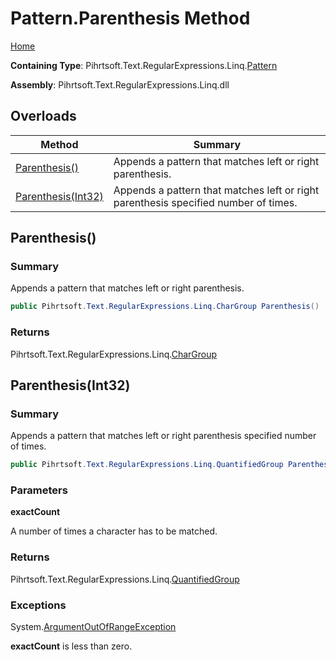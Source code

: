 # Pattern\.Parenthesis Method

[Home](../../../../../../README.md)

**Containing Type**: Pihrtsoft\.Text\.RegularExpressions\.Linq\.[Pattern](../README.md)

**Assembly**: Pihrtsoft\.Text\.RegularExpressions\.Linq\.dll

## Overloads

| Method | Summary |
| ------ | ------- |
| [Parenthesis()](#Pihrtsoft_Text_RegularExpressions_Linq_Pattern_Parenthesis) | Appends a pattern that matches left or right parenthesis\. |
| [Parenthesis(Int32)](#Pihrtsoft_Text_RegularExpressions_Linq_Pattern_Parenthesis_System_Int32_) | Appends a pattern that matches left or right parenthesis specified number of times\. |

## Parenthesis\(\) <a name="Pihrtsoft_Text_RegularExpressions_Linq_Pattern_Parenthesis"></a>

### Summary

Appends a pattern that matches left or right parenthesis\.

```csharp
public Pihrtsoft.Text.RegularExpressions.Linq.CharGroup Parenthesis()
```

### Returns

Pihrtsoft\.Text\.RegularExpressions\.Linq\.[CharGroup](../../CharGroup/README.md)

## Parenthesis\(Int32\) <a name="Pihrtsoft_Text_RegularExpressions_Linq_Pattern_Parenthesis_System_Int32_"></a>

### Summary

Appends a pattern that matches left or right parenthesis specified number of times\.

```csharp
public Pihrtsoft.Text.RegularExpressions.Linq.QuantifiedGroup Parenthesis(int exactCount)
```

### Parameters

**exactCount**

A number of times a character has to be matched\.

### Returns

Pihrtsoft\.Text\.RegularExpressions\.Linq\.[QuantifiedGroup](../../QuantifiedGroup/README.md)

### Exceptions

System\.[ArgumentOutOfRangeException](https://docs.microsoft.com/en-us/dotnet/api/system.argumentoutofrangeexception)

**exactCount** is less than zero\.

